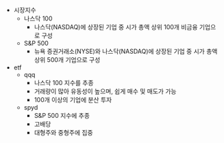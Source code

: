 - 시장지수
	- 나스닥 100
		- 나스닥(NASDAQ)에 상장된 기업 중 시가 총액 상위 100개 비금융 기업으로 구성
	- S&P 500
		- 뉴욕 증권거래소(NYSE)와 나스닥(NASDAQ)에 상장된 기업 중 시가 총액 상위 500개 기업으로 구성
- etf
	- qqq
		- 나스닥 100 지수를 추종
		- 거래량이 많아 유동성이 높으며, 쉽게 매수 및 매도가 가능
		- 100개 이상의 기업에 분산 투자
	- spyd
		- S&P 500 지수에 추종
		- 고배당
		- 대형주와 중형주에 집중